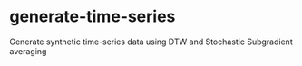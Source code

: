 # generate-time-series
Generate synthetic time-series data using DTW and Stochastic Subgradient averaging
